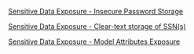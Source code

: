 [Sensitive Data Exposure - Insecure Password Storage](./A6-Sensitive-Data-Exposure-Insecure-Password-Storage)

[Sensitive Data Exposure - Clear-text storage of SSN(s)](./A6-Sensitive-Data-Exposure-Cleartext-Storage-SSNs)

[Sensitive Data Exposure - Model Attributes Exposure](./A6-Sensitive-Data-Exposure-Model-Attributes-Exposure)